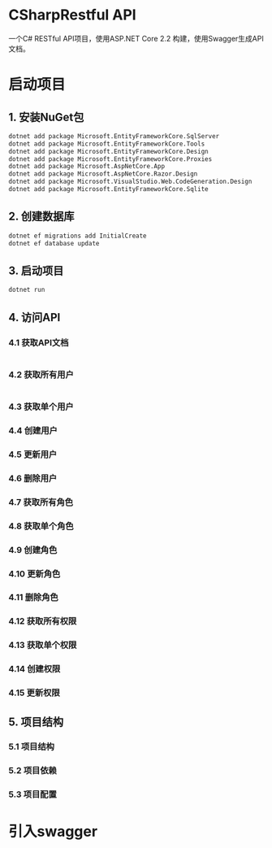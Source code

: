 # CSharpRestful API

一个C# RESTful API项目，使用ASP.NET Core 2.2 构建，使用Swagger生成API文档。


# 启动项目
## 1. 安装NuGet包
```bash
dotnet add package Microsoft.EntityFrameworkCore.SqlServer
dotnet add package Microsoft.EntityFrameworkCore.Tools
dotnet add package Microsoft.EntityFrameworkCore.Design
dotnet add package Microsoft.EntityFrameworkCore.Proxies
dotnet add package Microsoft.AspNetCore.App
dotnet add package Microsoft.AspNetCore.Razor.Design
dotnet add package Microsoft.VisualStudio.Web.CodeGeneration.Design
dotnet add package Microsoft.EntityFrameworkCore.Sqlite
```

## 2. 创建数据库
```bash
dotnet ef migrations add InitialCreate
dotnet ef database update
```

## 3. 启动项目
```bash
dotnet run
```


## 4. 访问API
### 4.1 获取API文档
```bash
```

### 4.2 获取所有用户
```bash
```
### 4.3 获取单个用户

### 4.4 创建用户

### 4.5 更新用户

### 4.6 删除用户

### 4.7 获取所有角色

### 4.8 获取单个角色

### 4.9 创建角色

### 4.10 更新角色

### 4.11 删除角色

### 4.12 获取所有权限

### 4.13 获取单个权限

### 4.14 创建权限

### 4.15 更新权限


## 5. 项目结构

### 5.1 项目结构


### 5.2 项目依赖

### 5.3 项目配置

 


# 引入swagger
